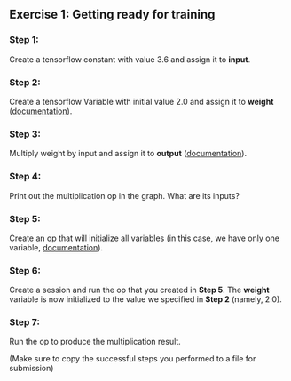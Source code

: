 ## Exercise 1: Getting ready for training

### Step 1:
Create a tensorflow constant with value 3.6 and assign it to **input**.

### Step 2:
Create a tensorflow Variable with initial value 2.0 and assign it to **weight** ([documentation](https://www.tensorflow.org/api_docs/python/tf/Variable)). 

### Step 3:
Multiply weight by input and assign it to **output** ([documentation](https://www.tensorflow.org/api_docs/python/tf/matmul)).

### Step 4:
Print out the multiplication op in the graph. What are its inputs?

### Step 5:
Create an op that will initialize all variables (in this case, we have only one variable, [documentation](https://www.tensorflow.org/versions/r0.10/api_docs/python/state_ops/variable_helper_functions#initialize_all_variables)).

### Step 6:
Create a session and run the op that you created in **Step 5**. The **weight** variable is now initialized to the value we specified in **Step 2** (namely, 2.0).

### Step 7:
Run the op to produce the multiplication result.

(Make sure to copy the successful steps you performed to a file for submission)